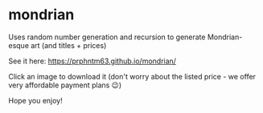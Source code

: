 # mondrian
Uses random number generation and recursion to generate Mondrian-esque art (and titles + prices)

See it here: https://prphntm63.github.io/mondrian/

Click an image to download it (don't worry about the listed price - we offer very affordable payment plans 😉)

Hope you enjoy!
